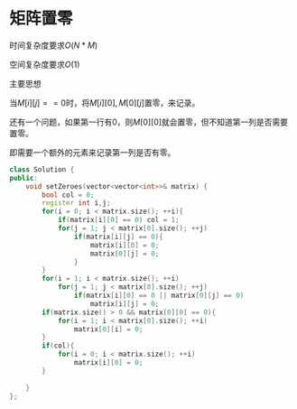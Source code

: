 # 矩阵置零

时间复杂度要求$O(N*M)$

空间复杂度要求$O(1)$



主要思想

当$M[i][j] == 0$时，将$M[i][0], M[0][j]$置零，来记录。

还有一个问题，如果第一行有0，则$M[0][0]$就会置零，但不知道第一列是否需要置零。

即需要一个额外的元素来记录第一列是否有零。



 

```C++
class Solution {
public:
    void setZeroes(vector<vector<int>>& matrix) {
        bool col = 0;
        register int i,j;
        for(i = 0; i < matrix.size(); ++i){
            if(matrix[i][0] == 0) col = 1;
            for(j = 1; j < matrix[0].size(); ++j)
                if(matrix[i][j] == 0){
                    matrix[i][0] = 0;
                    matrix[0][j] = 0;
                }
        }
        for(i = 1; i < matrix.size(); ++i)
            for(j = 1; j < matrix[0].size(); ++j)
                if(matrix[i][0] == 0 || matrix[0][j] == 0)
                    matrix[i][j] = 0;
        if(matrix.size() > 0 && matrix[0][0] == 0){
            for(i = 1; i < matrix[0].size(); ++i)
                matrix[0][i] = 0;
        }
        if(col){
            for(i = 0; i < matrix.size(); ++i)
                matrix[i][0] = 0;
        }
        
    }
};
```

